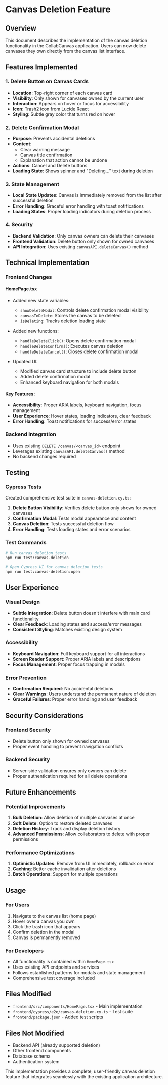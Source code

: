 # Canvas Deletion Feature

## Overview
This document describes the implementation of the canvas deletion functionality in the CollabCanvas application. Users can now delete canvases they own directly from the canvas list interface.

## Features Implemented

### 1. Delete Button on Canvas Cards
- **Location**: Top-right corner of each canvas card
- **Visibility**: Only shown for canvases owned by the current user
- **Interaction**: Appears on hover or focus for accessibility
- **Icon**: Trash2 icon from Lucide React
- **Styling**: Subtle gray color that turns red on hover

### 2. Delete Confirmation Modal
- **Purpose**: Prevents accidental deletions
- **Content**: 
  - Clear warning message
  - Canvas title confirmation
  - Explanation that action cannot be undone
- **Actions**: Cancel and Delete buttons
- **Loading State**: Shows spinner and "Deleting..." text during deletion

### 3. State Management
- **Local State Updates**: Canvas is immediately removed from the list after successful deletion
- **Error Handling**: Graceful error handling with toast notifications
- **Loading States**: Proper loading indicators during deletion process

### 4. Security
- **Backend Validation**: Only canvas owners can delete their canvases
- **Frontend Validation**: Delete button only shown for owned canvases
- **API Integration**: Uses existing `canvasAPI.deleteCanvas()` method

## Technical Implementation

### Frontend Changes

#### HomePage.tsx
- Added new state variables:
  - `showDeleteModal`: Controls delete confirmation modal visibility
  - `canvasToDelete`: Stores the canvas to be deleted
  - `isDeleting`: Tracks deletion loading state

- Added new functions:
  - `handleDeleteClick()`: Opens delete confirmation modal
  - `handleDeleteConfirm()`: Executes canvas deletion
  - `handleDeleteCancel()`: Closes delete confirmation modal

- Updated UI:
  - Modified canvas card structure to include delete button
  - Added delete confirmation modal
  - Enhanced keyboard navigation for both modals

#### Key Features:
- **Accessibility**: Proper ARIA labels, keyboard navigation, focus management
- **User Experience**: Hover states, loading indicators, clear feedback
- **Error Handling**: Toast notifications for success/error states

### Backend Integration
- Uses existing `DELETE /canvas/<canvas_id>` endpoint
- Leverages existing `canvasAPI.deleteCanvas()` method
- No backend changes required

## Testing

### Cypress Tests
Created comprehensive test suite in `canvas-deletion.cy.ts`:

1. **Delete Button Visibility**: Verifies delete button only shows for owned canvases
2. **Confirmation Modal**: Tests modal appearance and content
3. **Canvas Deletion**: Tests successful deletion flow
4. **Error Handling**: Tests loading states and error scenarios

### Test Commands
```bash
# Run canvas deletion tests
npm run test:canvas-deletion

# Open Cypress UI for canvas deletion tests
npm run test:canvas-deletion:open
```

## User Experience

### Visual Design
- **Subtle Integration**: Delete button doesn't interfere with main card functionality
- **Clear Feedback**: Loading states and success/error messages
- **Consistent Styling**: Matches existing design system

### Accessibility
- **Keyboard Navigation**: Full keyboard support for all interactions
- **Screen Reader Support**: Proper ARIA labels and descriptions
- **Focus Management**: Proper focus trapping in modals

### Error Prevention
- **Confirmation Required**: No accidental deletions
- **Clear Warnings**: Users understand the permanent nature of deletion
- **Graceful Failures**: Proper error handling and user feedback

## Security Considerations

### Frontend Security
- Delete button only shown for owned canvases
- Proper event handling to prevent navigation conflicts

### Backend Security
- Server-side validation ensures only owners can delete
- Proper authentication required for all delete operations

## Future Enhancements

### Potential Improvements
1. **Bulk Deletion**: Allow deletion of multiple canvases at once
2. **Soft Delete**: Option to restore deleted canvases
3. **Deletion History**: Track and display deletion history
4. **Advanced Permissions**: Allow collaborators to delete with proper permissions

### Performance Optimizations
1. **Optimistic Updates**: Remove from UI immediately, rollback on error
2. **Caching**: Better cache invalidation after deletions
3. **Batch Operations**: Support for multiple operations

## Usage

### For Users
1. Navigate to the canvas list (home page)
2. Hover over a canvas you own
3. Click the trash icon that appears
4. Confirm deletion in the modal
5. Canvas is permanently removed

### For Developers
- All functionality is contained within `HomePage.tsx`
- Uses existing API endpoints and services
- Follows established patterns for modals and state management
- Comprehensive test coverage included

## Files Modified
- `frontend/src/components/HomePage.tsx` - Main implementation
- `frontend/cypress/e2e/canvas-deletion.cy.ts` - Test suite
- `frontend/package.json` - Added test scripts

## Files Not Modified
- Backend API (already supported deletion)
- Other frontend components
- Database schema
- Authentication system

This implementation provides a complete, user-friendly canvas deletion feature that integrates seamlessly with the existing application architecture.
